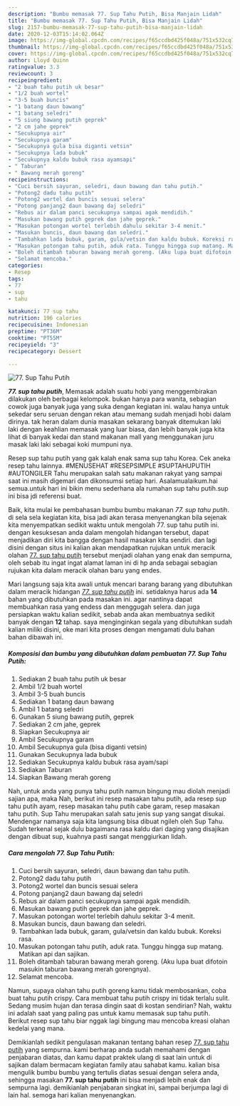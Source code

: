```yaml
---
description: "Bumbu memasak 77. Sup Tahu Putih, Bisa Manjain Lidah"
title: "Bumbu memasak 77. Sup Tahu Putih, Bisa Manjain Lidah"
slug: 2157-bumbu-memasak-77-sup-tahu-putih-bisa-manjain-lidah
date: 2020-12-03T15:14:02.064Z
image: https://img-global.cpcdn.com/recipes/f65ccdbd425f048a/751x532cq70/77-sup-tahu-putih-foto-resep-utama.jpg
thumbnail: https://img-global.cpcdn.com/recipes/f65ccdbd425f048a/751x532cq70/77-sup-tahu-putih-foto-resep-utama.jpg
cover: https://img-global.cpcdn.com/recipes/f65ccdbd425f048a/751x532cq70/77-sup-tahu-putih-foto-resep-utama.jpg
author: Lloyd Quinn
ratingvalue: 3.3
reviewcount: 3
recipeingredient:
- "2 buah tahu putih uk besar"
- "1/2 buah wortel"
- "3-5 buah buncis"
- "1 batang daun bawang"
- "1 batang seledri"
- "5 siung bawang putih geprek"
- "2 cm jahe geprek"
- "Secukupnya air"
- "Secukupnya garam"
- "Secukupnya gula bisa diganti vetsin"
- "Secukupnya lada bubuk"
- "Secukupnya kaldu bubuk rasa ayamsapi"
- " Taburan"
- " Bawang merah goreng"
recipeinstructions:
- "Cuci bersih sayuran, seledri, daun bawang dan tahu putih."
- "Potong2 dadu tahu putih"
- "Potong2 wortel dan buncis sesuai selera"
- "Potong panjang2 daun bawang daj seledri"
- "Rebus air dalam panci secukupnya sampai agak mendidih."
- "Masukan bawang putih geprek dan jahe geprek."
- "Masukan potongan wortel terlebih dahulu sekitar 3-4 menit."
- "Masukan buncis, daun bawang dan seledri."
- "Tambahkan lada bubuk, garam, gula/vetsin dan kaldu bubuk. Koreksi rasa."
- "Masukan potongan tahu putih, aduk rata. Tunggu hingga sup matang. Matikan api dan sajikan."
- "Boleh ditambah taburan bawang merah goreng. (Aku lupa buat difotoin masukin taburan bawang merah gorengnya)."
- "Selamat mencoba."
categories:
- Resep
tags:
- 77
- sup
- tahu

katakunci: 77 sup tahu 
nutrition: 196 calories
recipecuisine: Indonesian
preptime: "PT36M"
cooktime: "PT55M"
recipeyield: "3"
recipecategory: Dessert

---
```



![77. Sup Tahu Putih](https://img-global.cpcdn.com/recipes/f65ccdbd425f048a/751x532cq70/77-sup-tahu-putih-foto-resep-utama.jpg)

<b><i>77. sup tahu putih</i></b>, Memasak adalah suatu hobi yang menggembirakan dilakukan oleh berbagai kelompok. bukan hanya para wanita, sebagian cowok juga banyak juga yang suka dengan kegiatan ini. walau hanya untuk sekedar seru seruan dengan rekan atau memang sudah menjadi hobi dalam dirinya. tak heran dalam dunia masakan sekarang banyak ditemukan laki laki dengan keahlian memasak yang luar biasa, dan lebih banyak juga kita lihat di banyak kedai dan stand makanan mall yang menggunakan juru masak laki laki sebagai koki mumpuni nya.

Resep sup tahu putih yang gak kalah enak sama sup tahu Korea. Cek aneka resep tahu lainnya. #MENUSEHAT #RESEPSIMPLE #SUPTAHUPUTIH #AUTONGILER Tahu merupakan salah satu makanan rakyat yang sampai saat ini masih digemari dan dikonsumsi setiap hari. Asalamualaikum.hai semua.untuk hari ini bikin menu sederhana ala rumahan sup tahu putih.sup ini bisa jdi referensi buat.

Baik, kita mulai ke pembahasan bumbu bumbu makanan <i>77. sup tahu putih</i>. di sela sela kegiatan kita, bisa jadi akan terasa menyenangkan bila sejenak kita menyempatkan sedikit waktu untuk mengolah 77. sup tahu putih ini. dengan kesuksesan anda dalam mengolah hidangan tersebut, dapat menjadikan diri kita bangga dengan hasil masakan kita sendiri. dan lagi disini dengan situs ini kalian akan mendapatkan rujukan untuk meracik olahan <u>77. sup tahu putih</u> tersebut menjadi olahan yang enak dan sempurna, oleh sebab itu ingat ingat alamat laman ini di hp anda sebagai sebagian rujukan kita dalam meracik olahan baru yang endes.


Mari langsung saja kita awali untuk mencari barang barang yang dibutuhkan dalam meracik hidangan <u><i>77. sup tahu putih</i></u> ini. setidaknya harus ada <b>14</b> bahan yang dibutuhkan pada masakan ini. agar nantinya dapat membuahkan rasa yang endess dan menggugah selera. dan juga persiapkan waktu kalian sedikit, sebab anda akan membuatnya sedikit banyak dengan <b>12</b> tahap. saya menginginkan segala yang dibutuhkan sudah kalian miliki disini, oke mari kita proses dengan mengamati dulu bahan bahan dibawah ini.

<!--inarticleads1-->

##### Komposisi dan bumbu yang dibutuhkan dalam pembuatan 77. Sup Tahu Putih:

1. Sediakan 2 buah tahu putih uk besar
1. Ambil 1/2 buah wortel
1. Ambil 3-5 buah buncis
1. Sediakan 1 batang daun bawang
1. Ambil 1 batang seledri
1. Gunakan 5 siung bawang putih, geprek
1. Sediakan 2 cm jahe, geprek
1. Siapkan Secukupnya air
1. Ambil Secukupnya garam
1. Ambil Secukupnya gula (bisa diganti vetsin)
1. Gunakan Secukupnya lada bubuk
1. Sediakan Secukupnya kaldu bubuk rasa ayam/sapi
1. Sediakan  Taburan
1. Siapkan  Bawang merah goreng


Nah, untuk anda yang punya tahu putih namun bingung mau diolah menjadi sajian apa, maka Nah, berikut ini resep masakan tahu putih, ada resep sup tahu putih ayam, resep masakan tahu putih cabe garam, resep masakan tahu putih. Sup Tahu merupakan salah satu jenis sup yang sangat disukai. Mendengar namanya saja kita langsung bisa dibuat ngileh oleh Sup Tahu. Sudah terkenal sejak dulu bagaimana rasa kaldu dari daging yang disajikan dengan dibuat sup, kuahnya pasti sangat menggiurkan lidah. 

<!--inarticleads2-->

##### Cara mengolah 77. Sup Tahu Putih:

1. Cuci bersih sayuran, seledri, daun bawang dan tahu putih.
1. Potong2 dadu tahu putih
1. Potong2 wortel dan buncis sesuai selera
1. Potong panjang2 daun bawang daj seledri
1. Rebus air dalam panci secukupnya sampai agak mendidih.
1. Masukan bawang putih geprek dan jahe geprek.
1. Masukan potongan wortel terlebih dahulu sekitar 3-4 menit.
1. Masukan buncis, daun bawang dan seledri.
1. Tambahkan lada bubuk, garam, gula/vetsin dan kaldu bubuk. Koreksi rasa.
1. Masukan potongan tahu putih, aduk rata. Tunggu hingga sup matang. Matikan api dan sajikan.
1. Boleh ditambah taburan bawang merah goreng. (Aku lupa buat difotoin masukin taburan bawang merah gorengnya).
1. Selamat mencoba.


Namun, supaya olahan tahu putih goreng kamu tidak membosankan, coba buat tahu putih crispy. Cara membuat tahu putih crispy ini tidak terlalu sulit. Sedang musim hujan dan terasa dingin saat di kostan sendirian? Nah, waktu ini adalah saat yang paling pas untuk kamu memasak sup tahu putih. Berikut resep sup tahu biar nggak lagi bingung mau mencoba kreasi olahan kedelai yang mana. 

Demikianlah sedikit pengulasan makanan tentang bahan resep <u>77. sup tahu putih</u> yang sempurna. kami berharap anda sudah memahami dengan penjabaran diatas, dan kamu dapat praktek ulang di saat lain untuk di sajikan dalam bermacam kegiatan family atau sahabat kamu. kalian bisa mengulik bumbu bumbu yang tertulis diatas sesuai dengan selera anda, sehingga masakan <b>77. sup tahu putih</b> ini bisa menjadi lebih enak dan sempurna lagi. demikianlah penjabaran singkat ini, sampai berjumpa lagi di lain hal. semoga hari kalian menyenangkan.
